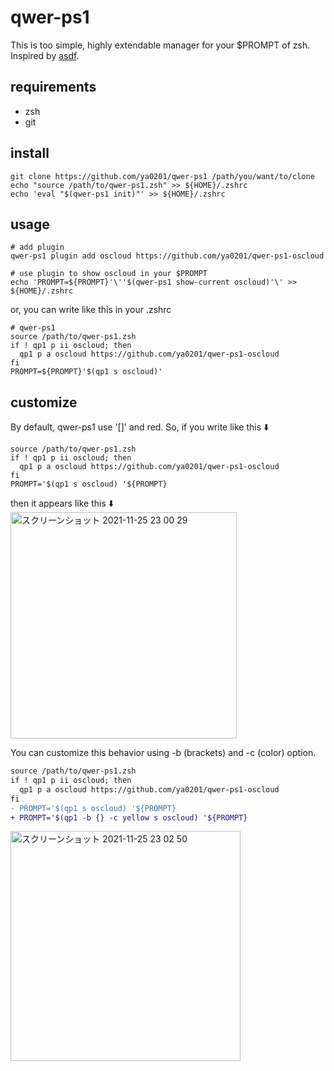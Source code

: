 # qwer-ps1
This is too simple, highly extendable manager for your $PROMPT of zsh. Inspired by [asdf](https://github.com/asdf-vm/asdf).

## requirements
- zsh
- git

## install
```shell
git clone https://github.com/ya0201/qwer-ps1 /path/you/want/to/clone
echo "source /path/to/qwer-ps1.zsh" >> ${HOME}/.zshrc
echo 'eval "$(qwer-ps1 init)"' >> ${HOME}/.zshrc
```

## usage
```shell
# add plugin
qwer-ps1 plugin add oscloud https://github.com/ya0201/qwer-ps1-oscloud

# use plugin to show oscloud in your $PROMPT
echo 'PROMPT=${PROMPT}'\''$(qwer-ps1 show-current oscloud)'\' >> ${HOME}/.zshrc
```

or, you can write like this in your .zshrc
```shell
# qwer-ps1
source /path/to/qwer-ps1.zsh
if ! qp1 p ii oscloud; then
  qp1 p a oscloud https://github.com/ya0201/qwer-ps1-oscloud
fi
PROMPT=${PROMPT}'$(qp1 s oscloud)'
```

## customize
By default, qwer-ps1 use '[]' and red. So, if you write like this :arrow_down:
```shell
source /path/to/qwer-ps1.zsh
if ! qp1 p ii oscloud; then
  qp1 p a oscloud https://github.com/ya0201/qwer-ps1-oscloud
fi
PROMPT='$(qp1 s oscloud) '${PROMPT}
```
then it appears like this :arrow_down:  
<img width="362" alt="スクリーンショット 2021-11-25 23 00 29" src="https://user-images.githubusercontent.com/23146443/143455675-6767ad51-c26f-4f04-a568-eadb63a76b77.png">

  
  
You can customize this behavior using -b (brackets) and -c (color) option.
```diff
source /path/to/qwer-ps1.zsh
if ! qp1 p ii oscloud; then
  qp1 p a oscloud https://github.com/ya0201/qwer-ps1-oscloud
fi
- PROMPT='$(qp1 s oscloud) '${PROMPT}
+ PROMPT='$(qp1 -b {} -c yellow s oscloud) '${PROMPT}
```
<img width="368" alt="スクリーンショット 2021-11-25 23 02 50" src="https://user-images.githubusercontent.com/23146443/143455711-61c73273-01c7-47a2-9bf5-d6517f2d54d9.png">
